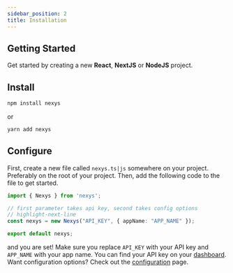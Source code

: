 ```yaml
---
sidebar_position: 2
title: Installation
---
```


## Getting Started

Get started by creating a new **React**, **NextJS** or **NodeJS** project.

## Install

```bash
npm install nexys
```

or 

```bash
yarn add nexys
```

## Configure

First, create a new file called `nexys.ts|js` somewhere on your project. Preferably on the root of your project. Then, add the following code to the file to get started.

```ts title="nexys.ts"
import { Nexys } from 'nexys';

// first parameter takes api key, second takes config options
// highlight-next-line
const nexys = new Nexys("API_KEY", { appName: "APP_NAME" });

export default nexys;
```

and you are set! Make sure you replace `API_KEY` with your API key and `APP_NAME` with your app name. You can find your API key on your [dashboard](https://dash.nexys.app/).
Want configuration options? Check out the [configuration](/docs/category/configuration) page.